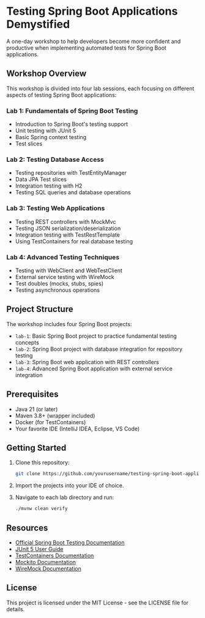 # Testing Spring Boot Applications Demystified

A one-day workshop to help developers become more confident and productive when implementing automated tests for Spring Boot applications.

## Workshop Overview

This workshop is divided into four lab sessions, each focusing on different aspects of testing Spring Boot applications:

### Lab 1: Fundamentals of Spring Boot Testing
- Introduction to Spring Boot's testing support
- Unit testing with JUnit 5
- Basic Spring context testing
- Test slices

### Lab 2: Testing Database Access
- Testing repositories with TestEntityManager
- Data JPA Test slices
- Integration testing with H2
- Testing SQL queries and database operations

### Lab 3: Testing Web Applications
- Testing REST controllers with MockMvc
- Testing JSON serialization/deserialization
- Integration testing with TestRestTemplate
- Using TestContainers for real database testing

### Lab 4: Advanced Testing Techniques
- Testing with WebClient and WebTestClient
- External service testing with WireMock
- Test doubles (mocks, stubs, spies)
- Testing asynchronous operations

## Project Structure

The workshop includes four Spring Boot projects:

- `lab-1`: Basic Spring Boot project to practice fundamental testing concepts
- `lab-2`: Spring Boot project with database integration for repository testing
- `lab-3`: Spring Boot web application with REST controllers
- `lab-4`: Advanced Spring Boot application with external service integration

## Prerequisites

- Java 21 (or later)
- Maven 3.8+ (wrapper included)
- Docker (for TestContainers)
- Your favorite IDE (IntelliJ IDEA, Eclipse, VS Code)

## Getting Started

1. Clone this repository:
   ```bash
   git clone https://github.com/yourusername/testing-spring-boot-applications-demystified.git
   ```

2. Import the projects into your IDE of choice.

3. Navigate to each lab directory and run:
   ```bash
   ./mvnw clean verify
   ```

## Resources

- [Official Spring Boot Testing Documentation](https://docs.spring.io/spring-boot/docs/current/reference/html/features.html#features.testing)
- [JUnit 5 User Guide](https://junit.org/junit5/docs/current/user-guide/)
- [TestContainers Documentation](https://www.testcontainers.org/)
- [Mockito Documentation](https://javadoc.io/doc/org.mockito/mockito-core/latest/org/mockito/Mockito.html)
- [WireMock Documentation](http://wiremock.org/docs/)

## License

This project is licensed under the MIT License - see the LICENSE file for details.